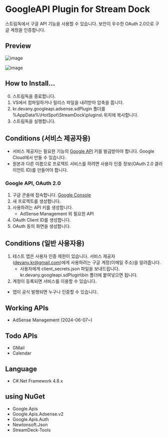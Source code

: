 # GoogleAPI Plugin for Stream Dock

스트림독에서 구글 API 기능을 사용할 수 있습니다. 보안이 우수한 OAuth 2.0으로 구글 계정을 인증합니다.

## Preview

![image](https://github.com/DevAnyKR/StreamDock.Plugin.GoogleAPI/assets/110871727/e156bae5-c4bd-4de1-830a-45f8ee3842ee)

![image](https://github.com/DevAnyKR/StreamDock.Plugin.GoogleAPI/assets/110871727/4ce2d45f-a60a-47ee-b79b-bce1fbf74de0)

## How to Install...

0. 스트림독을 종료합니다.
1. VS에서 컴파일하거나 릴리스 파일을 내려받아 압축을 풉니다.
2. kr.devany.googleapi.adsense.sdPlugin 폴더를 %AppData%\HotSpot\StreamDock\plugins\ 위치에 복사합니다.
3. 스트림독을 실행합니다.

## Conditions (서비스 제공자용)

- 서비스 제공자는 필요한 기능의 [Google API](https://console.cloud.google.com/) 키를 발급받아야 합니다. Google Cloud에서 만들 수 있습니다.
- 원본과 다른 이름으로 프로젝트 서비스를 하려면 사용자 인증 정보(OAuth 2.0 클라이언트 ID)를 만들어야 합니다.

 ### Google API, OAuth 2.0

1. 구글 콘솔에 접속합니다. [Google Console](https://console.cloud.google.com/) 
2. 새 프로젝트를 생성합니다.
3. 사용하려는 API 키를 생성합니다.
    * AdSense Management 외 필요한 API
4. OAuth Client ID를 생성합니다.
5. OAuth 동의 화면을 생성합니다.

## Conditions (일반 사용자용)
1. 테스트 앱은 사용자 인증 제한이 있습니다. 서비스 제공자(devany.kr@gmail.com)에게 사용하려는 구글 계정(이메일 주소)을 알려줍니다.
    * 사용자에게 client_secrets.json 파일을 보내드립니다. kr.devany.googleapi.sdPlugin\bin 폴더에 붙여넣으면 됩니다.
2. 계정이 등록되면 서비스를 이용할 수 있습니다.

* 앱이 공식 발행되면 누구나 인증할 수 있습니다.
 
## Working APIs

- AdSense Management (2024-06-07~)

## Todo APIs

- GMail
- Calendar

## Language
- C#.Net Framework 4.8.x

## using NuGet

- Google.Apis
- Google.Apis.Adsense.v2
- Google.Apis.Auth
- Newtonsoft.Json
- StreamDeck-Tools
